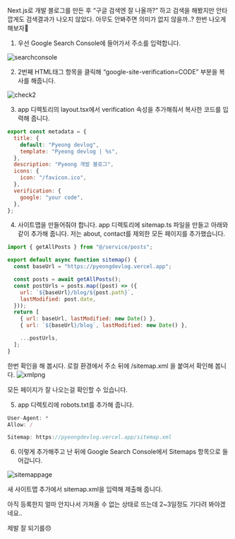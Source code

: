 Next.js로 개발 블로그를 만든 후 “구글 검색엔 잘 나올까?” 하고 검색을 해봤지만 안타깝게도 검색결과가 나오지 않았다. 아무도 안봐주면 의미가 없지 않을까..? 한번 나오게 해보자🙌

1. 우선 Google Search Console에 들어가서 주소를 입력합니다.

![searchconsole](https://github.com/pyeong777/Devlog-Next.js/assets/80046065/f2c3f6ff-48f7-41ec-9e73-61efa9880a05)

2. 2번째 HTML태그 항목을 클릭해 “google-site-verification=CODE” 부분을 복사를 해줍니다.

![check2](https://github.com/pyeong777/Devlog-Next.js/assets/80046065/e8b419c3-939c-40c4-a528-0ce6250fcd35)

3. app 디렉토리의 layout.tsx에서 verification 속성을 추가해줘서 복사한 코드를 입력해 줍니다.

```jsx
export const metadata = {
  title: {
    default: "Pyeong devlog",
    template: "Pyeong devlog | %s",
  },
  description: "Pyeong 개발 블로그",
  icons: {
    icon: "/favicon.ico",
  },
  verification: {
    google: "your code",
  },
};
```

4. 사이트맵을 만들어줘야 합니다. app 디렉토리에 sitemap.ts 파일을 만들고 아래와 같이 추가해 줍니다. 저는 about, contact를 제외한 모든 페이지를 추가했습니다.

```jsx
import { getAllPosts } from "@/service/posts";

export default async function sitemap() {
  const baseUrl = "https://pyeongdevlog.vercel.app";

  const posts = await getAllPosts();
  const postUrls = posts.map((post) => ({
    url: `${baseUrl}/blog/${post.path}`,
    lastModified: post.date,
  }));
  return [
    { url: baseUrl, lastModified: new Date() },
    { url: `${baseUrl}/blog`, lastModified: new Date() },

    ...postUrls,
  ];
}
```

한번 확인을 해 봅시다. 로컬 환경에서 주소 뒤에 /sitemap.xml 을 붙여서 확인해 봅니다.
![xmlpng](https://github.com/pyeong777/Devlog-Next.js/assets/80046065/36a54313-6fd6-40eb-b3a3-9b5ebcf0d8c4)

모든 페이지가 잘 나오는걸 확인할 수 있습니다.

5. app 디렉토리에 robots.txt를 추가해 줍니다.

```jsx
User-Agent: *
Allow: /

Sitemap: https://pyeongdevlog.vercel.app/sitemap.xml
```

6. 이렇게 추가해주고 난 뒤에 Google Search Console에서 Sitemaps 항목으로 들어갑니다.

![sitemappage](https://github.com/pyeong777/Devlog-Next.js/assets/80046065/e330914e-661a-4ebb-9d73-2321c28ddfba)

새 사이트맵 추가에서 sitemap.xml을 입력해 제출해 줍니다.

아직 등록한지 얼마 안지나서 가져올 수 없는 상태로 뜨는데 2~3일정도 기다려 봐야겠네요..

제발 잘 되기를😞
